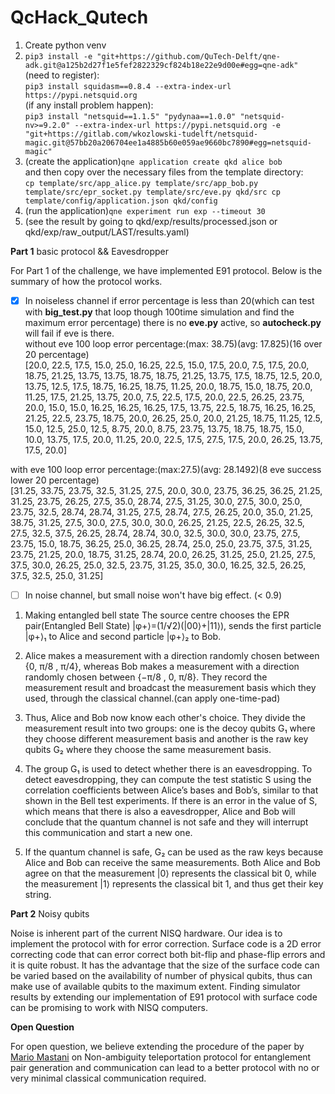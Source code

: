 # QcHack_Qutech
1) Create python venv
2) `pip3 install -e "git+https://github.com/QuTech-Delft/qne-adk.git@a125b2d27f1e5fef2822329cf824b18e22e9d00e#egg=qne-adk"`<br>
(need to register):   
`pip3 install squidasm==0.8.4 --extra-index-url https://pypi.netsquid.org`<br>
(if any install problem happen):   
`pip3 install "netsquid==1.1.5" "pydynaa==1.0.0" "netsquid-nv>=9.2.0" --extra-index-url https://pypi.netsquid.org -e "git+https://gitlab.com/wkozlowski-tudelft/netsquid-magic.git@57bb20a206704ee1a4885b60e059ae9660bc7890#egg=netsquid-magic"`
3) (create the application)`qne application create qkd alice bob`    
and then copy over the necessary files from the template directory:   
`cp template/src/app_alice.py template/src/app_bob.py template/src/epr_socket.py template/src/eve.py qkd/src
cp template/config/application.json qkd/config`
5) (run the application)`qne experiment run exp --timeout 30`
6) (see the result by going to qkd/exp/results/processed.json or qkd/exp/raw_output/LAST/results.yaml)

**Part 1** basic protocol && Eavesdropper

For Part 1 of the challenge, we have implemented E91 protocol. Below is the summary of how the protocol works. 
- [x] In noiseless channel if error percentage is less than 20(which can test with **big_test.py** that loop though 100time simulation and find the maximum error percentage) there is no **eve.py** active, so **autocheck.py** will fail if eve is there.  
without eve 100 loop error percentage:(max: 38.75)(avg: 17.825)(16 over 20 percentage)   
[20.0, 22.5, 17.5, 15.0, 25.0, 16.25, 22.5, 15.0, 17.5, 20.0, 7.5, 17.5, 20.0, 18.75, 21.25, 13.75, 13.75, 18.75, 18.75, 21.25, 13.75, 17.5, 18.75, 12.5, 20.0, 13.75, 12.5, 17.5, 18.75, 16.25, 18.75, 11.25, 20.0, 18.75, 15.0, 18.75, 20.0, 11.25, 17.5, 21.25, 13.75, 20.0, 7.5, 22.5, 17.5, 20.0, 22.5, 26.25, 23.75, 20.0, 15.0, 15.0, 16.25, 16.25, 16.25, 17.5, 13.75, 22.5, 18.75, 16.25, 16.25, 21.25, 22.5, 23.75, 18.75, 20.0, 26.25, 25.0, 20.0, 21.25, 18.75, 11.25, 12.5, 15.0, 12.5, 25.0, 12.5, 8.75, 20.0, 8.75, 23.75, 13.75, 18.75, 18.75, 15.0, 10.0, 13.75, 17.5, 20.0, 11.25, 20.0, 22.5, 17.5, 27.5, 17.5, 20.0, 26.25, 13.75, 17.5, 20.0]  
   
with eve 100 loop error percentage:(max:27.5)(avg: 28.1492)(8 eve success lower 20 percentage)   
[31.25, 33.75, 23.75, 32.5, 31.25, 27.5, 20.0, 30.0, 23.75, 36.25, 36.25, 21.25, 31.25, 23.75, 26.25, 27.5, 35.0, 28.74, 27.5, 31.25, 30.0, 27.5, 30.0, 25.0, 23.75, 32.5, 28.74, 28.74, 31.25, 27.5, 28.74, 27.5, 26.25, 20.0, 35.0, 21.25, 38.75, 31.25, 27.5, 30.0, 27.5, 30.0, 30.0, 26.25, 21.25, 22.5, 26.25, 32.5, 27.5, 32.5, 37.5, 26.25, 28.74, 28.74, 30.0, 32.5, 30.0, 30.0, 23.75, 27.5, 23.75, 15.0, 18.75, 36.25, 25.0, 36.25, 28.74, 25.0, 25.0, 23.75, 37.5, 31.25, 23.75, 21.25, 20.0, 18.75, 31.25, 28.74, 20.0, 26.25, 31.25, 25.0, 21.25, 27.5, 37.5, 30.0, 26.25, 25.0, 32.5, 23.75, 31.25, 35.0, 30.0, 16.25, 32.5, 26.25, 37.5, 32.5, 25.0, 31.25]
- [ ] In noise channel, but small noise won't have big effect. (< 0.9)

1) Making entangled bell state
The source centre chooses the EPR pair(Entangled Bell State) |φ+⟩=(1/√2)(|00⟩+|11⟩), sends the first particle |φ+⟩₁ to Alice and second particle |φ+⟩₂ to Bob.

2) Alice makes a measurement with a direction randomly chosen between {0, π/8 , π/4}, whereas Bob makes a measurement with a direction randomly chosen between {−π/8 , 0, π/8}. They record the measurement result and broadcast the measurement basis which they used, through the classical channel.(can apply one-time-pad)

3) Thus, Alice and Bob now know each other's choice. They divide the measurement result into two groups: one is the decoy qubits G₁ where they choose different measurement basis and another is the raw key qubits G₂ where they choose the same measurement basis.

4) The group G₁ is used to detect whether there is an eavesdropping. To detect eavesdropping, they can compute the test statistic S using the correlation coefficients between Alice’s bases and Bob’s, similar to that shown in the Bell test experiments. If there is an error in the value of S, which means that there is also a eavesdropper, Alice and Bob will conclude that the quantum channel is not safe and they will interrupt this communication and start a new one.

5) If the quantum channel is safe, G₂ can be used as the raw keys because Alice and Bob can receive the same measurements. Both Alice and Bob agree on that the measurement |0⟩ represents the classical bit 0, while the measurement |1⟩ represents the classical bit 1, and thus get their key string.

**Part 2** Noisy qubits
 
Noise is inherent part of the current NISQ hardware. Our idea is to implement the protocol with for error correction. Surface code is a 2D error correcting code that can error correct both bit-flip and phase-flip errors and it is quite robust. It has the advantage that the size of the surface code can be varied based on the availability of number of physical qubits, thus can make use of available qubits to the maximum extent. Finding simulator results by extending our implementation of E91 protocol with surface code can be promising to work with NISQ computers.


**Open Question**

For open question, we believe extending the procedure of the paper by [Mario Mastani](https://www.researchgate.net/publication/337901106_Non-ambiguity_quantum_teleportation_protocol) on Non-ambiguity teleportation protocol for entanglement pair generation and communication can lead to a better protocol with no or very minimal classical communication required.
